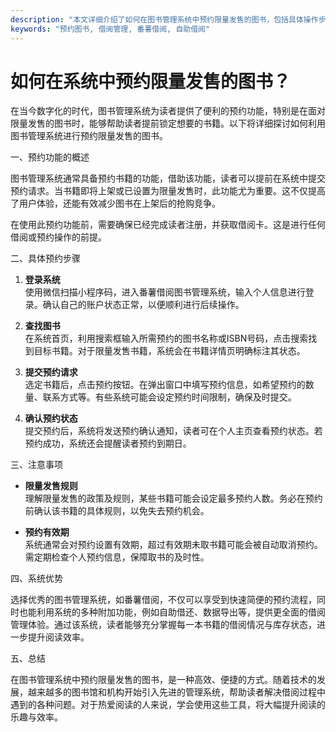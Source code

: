 ```yaml
---
description: "本文详细介绍了如何在图书管理系统中预约限量发售的图书，包括具体操作步骤、注意事项以及相关功能介绍。"
keywords: "预约图书, 借阅管理, 番薯借阅, 自助借阅"
---
```

# 如何在系统中预约限量发售的图书？

在当今数字化的时代，图书管理系统为读者提供了便利的预约功能，特别是在面对限量发售的图书时，能够帮助读者提前锁定想要的书籍。以下将详细探讨如何利用图书管理系统进行预约限量发售的图书。

一、预约功能的概述

图书管理系统通常具备预约书籍的功能，借助该功能，读者可以提前在系统中提交预约请求。当书籍即将上架或已设置为限量发售时，此功能尤为重要。这不仅提高了用户体验，还能有效减少图书在上架后的抢购竞争。

在使用此预约功能前，需要确保已经完成读者注册，并获取借阅卡。这是进行任何借阅或预约操作的前提。

二、具体预约步骤

1. **登录系统**  
   使用微信扫描小程序码，进入番薯借阅图书管理系统，输入个人信息进行登录。确认自己的账户状态正常，以便顺利进行后续操作。

2. **查找图书**  
   在系统首页，利用搜索框输入所需预约的图书名称或ISBN号码，点击搜索找到目标书籍。对于限量发售书籍，系统会在书籍详情页明确标注其状态。

3. **提交预约请求**  
   选定书籍后，点击预约按钮。在弹出窗口中填写预约信息，如希望预约的数量、联系方式等。有些系统可能会设定预约时间限制，确保及时提交。

4. **确认预约状态**  
   提交预约后，系统将发送预约确认通知，读者可在个人主页查看预约状态。若预约成功，系统还会提醒读者预约到期日。

三、注意事项

- **限量发售规则**  
  理解限量发售的政策及规则，某些书籍可能会设定最多预约人数。务必在预约前确认该书籍的具体规则，以免失去预约机会。

- **预约有效期**  
  系统通常会对预约设置有效期，超过有效期未取书籍可能会被自动取消预约。需定期检查个人预约信息，保障取书的及时性。

四、系统优势

选择优秀的图书管理系统，如番薯借阅，不仅可以享受到快速简便的预约流程，同时也能利用系统的多种附加功能，例如自助借还、数据导出等，提供更全面的借阅管理体验。通过该系统，读者能够充分掌握每一本书籍的借阅情况与库存状态，进一步提升阅读效率。

五、总结

在图书管理系统中预约限量发售的图书，是一种高效、便捷的方式。随着技术的发展，越来越多的图书馆和机构开始引入先进的管理系统，帮助读者解决借阅过程中遇到的各种问题。对于热爱阅读的人来说，学会使用这些工具，将大幅提升阅读的乐趣与效率。
